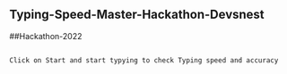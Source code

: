 ## Typing-Speed-Master-Hackathon-Devsnest

##Hackathon-2022

```

Click on Start and start typying to check Typing speed and accuracy

```
